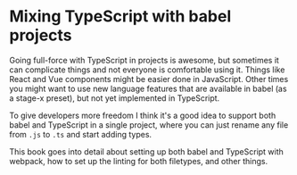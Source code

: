 # Mixing TypeScript with babel projects

Going full-force with TypeScript in projects is awesome, but sometimes it can complicate things and not everyone is comfortable using it. Things like React and Vue components might be easier done in JavaScript. Other times you might want to use new language features that are available in babel \(as a stage-x preset\), but not yet implemented in TypeScript.

To give developers more freedom I think it's a good idea to support both babel and TypeScript in a single project, where you can just rename any file from `.js` to `.ts` and start adding types.

This book goes into detail about setting up both babel and TypeScript with webpack, how to set up the linting for both filetypes, and other things.

